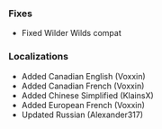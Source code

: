 ### Fixes
- Fixed Wilder Wilds compat

### Localizations
- Added Canadian English (Voxxin)
- Added Canadian French (Voxxin)
- Added Chinese Simplified (KlainsX)
- Added European French (Voxxin)
- Updated Russian (Alexander317)